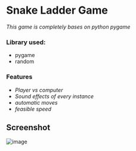 # Snake Ladder Game

*This game is completely bases on python pygame*

### Library used:
* pygame
* random

### Features
* *Player vs computer*
* *Sound effects of every instance*
* *automatic moves*
* *feasible speed*

## Screenshot
![image](https://user-images.githubusercontent.com/83746932/166139948-91e9a43b-e3d9-43e4-ba87-5cdea29fb8ff.png)

